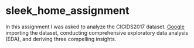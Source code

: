 # sleek_home_assignment
In this assignment I was asked to analyze the CICIDS2017 dataset. [Google](https://www.google.com/)
importing the dataset, conducting comprehensive exploratory data analysis (EDA), and deriving three
compelling insights. 
